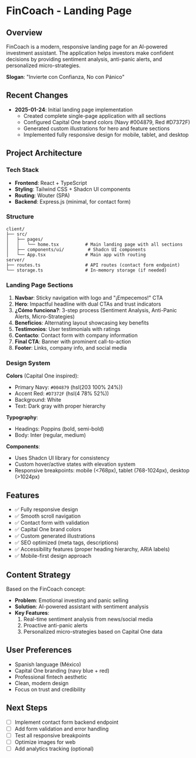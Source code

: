 # FinCoach - Landing Page

## Overview
FinCoach is a modern, responsive landing page for an AI-powered investment assistant. The application helps investors make confident decisions by providing sentiment analysis, anti-panic alerts, and personalized micro-strategies.

**Slogan**: "Invierte con Confianza, No con Pánico"

## Recent Changes
- **2025-01-24**: Initial landing page implementation
  - Created complete single-page application with all sections
  - Configured Capital One brand colors (Navy #004879, Red #D7372F)
  - Generated custom illustrations for hero and feature sections
  - Implemented fully responsive design for mobile, tablet, and desktop

## Project Architecture

### Tech Stack
- **Frontend**: React + TypeScript
- **Styling**: Tailwind CSS + Shadcn UI components
- **Routing**: Wouter (SPA)
- **Backend**: Express.js (minimal, for contact form)

### Structure
```
client/
├── src/
│   ├── pages/
│   │   └── home.tsx          # Main landing page with all sections
│   ├── components/ui/         # Shadcn UI components
│   └── App.tsx               # Main app with routing
server/
├── routes.ts                 # API routes (contact form endpoint)
└── storage.ts                # In-memory storage (if needed)
```

### Landing Page Sections
1. **Navbar**: Sticky navigation with logo and "¡Empecemos!" CTA
2. **Hero**: Impactful headline with dual CTAs and trust indicators
3. **¿Cómo funciona?**: 3-step process (Sentiment Analysis, Anti-Panic Alerts, Micro-Strategies)
4. **Beneficios**: Alternating layout showcasing key benefits
5. **Testimonios**: User testimonials with ratings
6. **Contacto**: Contact form with company information
7. **Final CTA**: Banner with prominent call-to-action
8. **Footer**: Links, company info, and social media

### Design System
**Colors** (Capital One inspired):
- Primary Navy: `#004879` (hsl(203 100% 24%))
- Accent Red: `#D7372F` (hsl(4 78% 52%))
- Background: White
- Text: Dark gray with proper hierarchy

**Typography**:
- Headings: Poppins (bold, semi-bold)
- Body: Inter (regular, medium)

**Components**:
- Uses Shadcn UI library for consistency
- Custom hover/active states with elevation system
- Responsive breakpoints: mobile (<768px), tablet (768-1024px), desktop (>1024px)

## Features
- ✅ Fully responsive design
- ✅ Smooth scroll navigation
- ✅ Contact form with validation
- ✅ Capital One brand colors
- ✅ Custom generated illustrations
- ✅ SEO optimized (meta tags, descriptions)
- ✅ Accessibility features (proper heading hierarchy, ARIA labels)
- ✅ Mobile-first design approach

## Content Strategy
Based on the FinCoach concept:
- **Problem**: Emotional investing and panic selling
- **Solution**: AI-powered assistant with sentiment analysis
- **Key Features**:
  1. Real-time sentiment analysis from news/social media
  2. Proactive anti-panic alerts
  3. Personalized micro-strategies based on Capital One data

## User Preferences
- Spanish language (México)
- Capital One branding (navy blue + red)
- Professional fintech aesthetic
- Clean, modern design
- Focus on trust and credibility

## Next Steps
- [ ] Implement contact form backend endpoint
- [ ] Add form validation and error handling
- [ ] Test all responsive breakpoints
- [ ] Optimize images for web
- [ ] Add analytics tracking (optional)
